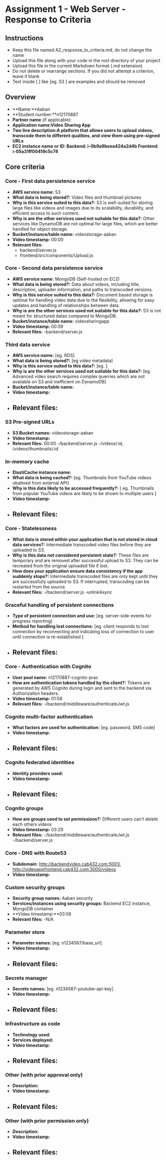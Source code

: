 Assignment 1 - Web Server - Response to Criteria
================================================

Instructions
------------------------------------------------
- Keep this file named A2_response_to_criteria.md, do not change the name
- Upload this file along with your code in the root directory of your project
- Upload this file in the current Markdown format (.md extension)
- Do not delete or rearrange sections.  If you did not attempt a criterion, leave it blank
- Text inside [ ] like [eg. S3 ] are examples and should be removed


Overview
------------------------------------------------

- **Name:**Aaban
- **Student number:**n12170887
- **Partner name** (if applicable):
- **Application name:Video Sharing App**
- **Two line description:A platform that allows users to upload videos, transcode them to different qualities, and view them using pre-signed URLs** 
- **EC2 instance name or ID: Backend: i-0b9a9beea424a2d4b
Frontend: i-05a31ff00419c5c74**

Core criteria
------------------------------------------------

### Core - First data persistence service

- **AWS service name:**  S3
- **What data is being stored?:** Video files and thumbnail pictures
- **Why is this service suited to this data?:** S3 is well-suited for storing large files like videos and images due to its scalability, durability, and efficient access to such content.
- **Why is are the other services used not suitable for this data?:** Other services like DynamoDB are not optimal for large files, which are better handled for object storage.
- **Bucket/instance/table name:** videostorage-aaban
- **Video timestamp:** 00:00
- **Relevant files:**
    - backend/server.js
    - frontend/src/components/Upload.js

### Core - Second data persistence service

- **AWS service name:** MongoDB (Self-hosted on EC2)
- **What data is being stored?:** Data about videos, including title, description, uploader information, and paths to transcoded versions.
- **Why is this service suited to this data?:** Document based storage is optimal for handling video data due to the flexibility, allowing for easy updates and handling of relationships between data.
- **Why is are the other services used not suitable for this data?:** S3 is not meant for structured datas compared to MongoDB.
- **Bucket/instance/table name:** videosharingapp
- **Video timestamp:** 00:59
- **Relevant files:**
    -backend/server.js

### Third data service

- **AWS service name:**  [eg. RDS]
- **What data is being stored?:** [eg video metadata]
- **Why is this service suited to this data?:** [eg. ]
- **Why is are the other services used not suitable for this data?:** [eg. Advanced video search requires complex querries which are not available on S3 and inefficient on DynamoDB]
- **Bucket/instance/table name:**
- **Video timestamp:**
- **Relevant files:**
    -

### S3 Pre-signed URLs

- **S3 Bucket names:** videostorage-aaban
- **Video timestamp:**
- **Relevant files:** 00:00
    -/backend/server.js
    -/videos/:id, /videos/thumbnails/:id

### In-memory cache

- **ElastiCache instance name:**
- **What data is being cached?:** [eg. Thumbnails from YouTube videos obatined from external API]
- **Why is this data likely to be accessed frequently?:** [ eg. Thumbnails from popular YouTube videos are likely to be shown to multiple users ]
- **Video timestamp:**
- **Relevant files:**
    -

### Core - Statelessness

- **What data is stored within your application that is not stored in cloud data services?:** Intermediate transcoded video files before they are uploaded to S3.
- **Why is this data not considered persistent state?:** These files are temporary and are removed after successful upload to S3. They can be recreated from the original uploaded file if lost.
- **How does your application ensure data consistency if the app suddenly stops?:** Intermediate transcoded files are only kept until they are successfully uploaded to S3. If interrupted, transcoding can be restarted from the source.
- **Relevant files:**
    -/backend/server.js
    -unlinkAsync

### Graceful handling of persistent connections

- **Type of persistent connection and use:** [eg. server-side-events for progress reporting]
- **Method for handling lost connections:** [eg. client responds to lost connection by reconnecting and indicating loss of connection to user until connection is re-established ]
- **Relevant files:**
    -


### Core - Authentication with Cognito

- **User pool name:** n12170887-cognito-prac
- **How are authentication tokens handled by the client?:** Tokens are generated by AWS Cognito during login and sent to the backend via Authorization headers.
- **Video timestamp:** 01:58
- **Relevant files:**
    -/backend/middleware/authenticateJwt.js

### Cognito multi-factor authentication

- **What factors are used for authentication:** [eg. password, SMS code]
- **Video timestamp:**
- **Relevant files:**
    -

### Cognito federated identities

- **Identity providers used:**
- **Video timestamp:**
- **Relevant files:**
    -

### Cognito groups

- **How are groups used to set permissions?:** Different users can't delete each others videos
- **Video timestamp:** 03:29
- **Relevant files:**
    -/backend/middleware/authenticateJwt.js
    -/backend/server.js

### Core - DNS with Route53

- **Subdomain**:  http://backendvideo.cab432.com:5001/, http://videoappfrontend.cab432.com:3000/videos
- **Video timestamp:**


### Custom security groups

- **Security group names:** Aaban security
- **Services/instances using security groups:** Backend EC2 instance, MongoDB container
- **Video timestamp:**03:58
- **Relevant files:**
    -N/A

### Parameter store

- **Parameter names:** [eg. n1234567/base_url]
- **Video timestamp:**
- **Relevant files:**
    -

### Secrets manager

- **Secrets names:** [eg. n1234567-youtube-api-key]
- **Video timestamp:**
- **Relevant files:**
    -

### Infrastructure as code

- **Technology used:**
- **Services deployed:**
- **Video timestamp:**
- **Relevant files:**
    -

### Other (with prior approval only)

- **Description:**
- **Video timestamp:**
- **Relevant files:**
    -

### Other (with prior permission only)

- **Description:**
- **Video timestamp:**
- **Relevant files:**
    -